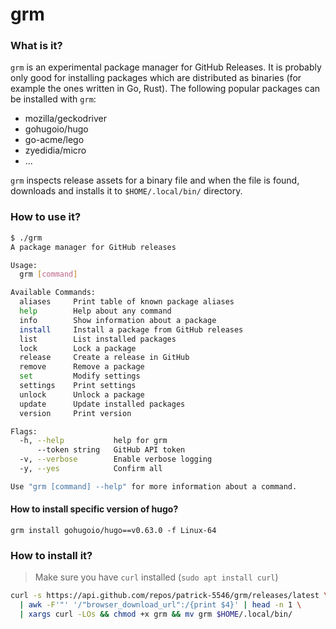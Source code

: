 grm
====

### What is it?
`grm` is an experimental package manager for GitHub Releases. It is probably only good for installing packages which are distributed as binaries (for example the ones written in Go, Rust). The following popular packages can be installed with `grm`:
 - mozilla/geckodriver
 - gohugoio/hugo
 - go-acme/lego
 - zyedidia/micro
 - ...

`grm` inspects release assets for a binary file and when the file is found, downloads and installs it to `$HOME/.local/bin/` directory.

### How to use it?
```bash
$ ./grm
A package manager for GitHub releases

Usage:
  grm [command]

Available Commands:
  aliases     Print table of known package aliases
  help        Help about any command
  info        Show information about a package
  install     Install a package from GitHub releases
  list        List installed packages
  lock        Lock a package
  release     Create a release in GitHub
  remove      Remove a package
  set         Modify settings
  settings    Print settings
  unlock      Unlock a package
  update      Update installed packages
  version     Print version

Flags:
  -h, --help           help for grm
      --token string   GitHub API token
  -v, --verbose        Enable verbose logging
  -y, --yes            Confirm all

Use "grm [command] --help" for more information about a command.
```

#### How to install specific version of hugo?
```grm
grm install gohugoio/hugo==v0.63.0 -f Linux-64
```

### How to install it?
> Make sure you have `curl` installed (`sudo apt install curl`)
```bash
curl -s https://api.github.com/repos/patrick-5546/grm/releases/latest \
  | awk -F'"' '/"browser_download_url":/{print $4}' | head -n 1 \
  | xargs curl -LOs && chmod +x grm && mv grm $HOME/.local/bin/
```
